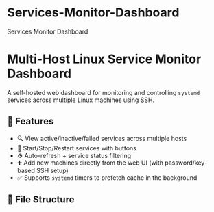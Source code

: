 # Services-Monitor-Dashboard
Services Monitor Dashboard
# Multi-Host Linux Service Monitor Dashboard

A self-hosted web dashboard for monitoring and controlling `systemd` services across multiple Linux machines using SSH.

## 🚀 Features

- 🔍 View active/inactive/failed services across multiple hosts
- 🔁 Start/Stop/Restart services with buttons
- ⚙️ Auto-refresh + service status filtering
- ➕ Add new machines directly from the web UI (with password/key-based SSH setup)
- ✅ Supports `systemd` timers to prefetch cache in the background

## 📁 File Structure

